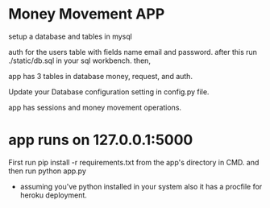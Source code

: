 # Money Movement APP
setup a database and tables in mysql

auth for the users table with fields name email and password.
after this run ./static/db.sql in your sql workbench.
then, 

app has 3 tables in database money, request, and auth.

Update your Database configuration setting in config.py file.

app has sessions and money movement operations.

# app runs on 127.0.0.1:5000

First run 
pip install -r requirements.txt from the app's directory in CMD.
and then run python app.py

* assuming you've python installed in your system 
 also it has a procfile for heroku deployment.